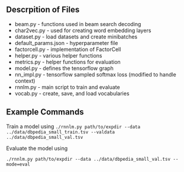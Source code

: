 
## Descrpition of Files

* beam.py - functions used in beam search decoding
* char2vec.py - used for creating word embedding layers
* dataset.py - load datasets and create minibatches
* default_params.json - hyperparameter file
* factorcell.py - implementation of FactorCell
* helper.py - various helper functions
* metrics.py - helper functions for evaluation
* model.py - defines the tensorflow graph
* nn_impl.py - tensorflow sampled softmax loss (modified to handle context)
* rnnlm.py - main script to train and evaluate
* vocab.py - create, save, and load vocabularies

## Example Commands

Train a model using 
`
./rnnlm.py path/to/expdir --data ../data/dbpedia_small_train.tsv --valdata ../data/dbpedia_small_val.tsv
`

Evaluate the model using 

`
./rnnlm.py path/to/expdir --data ../data/dbpedia_small_val.tsv --mode=eval
`
